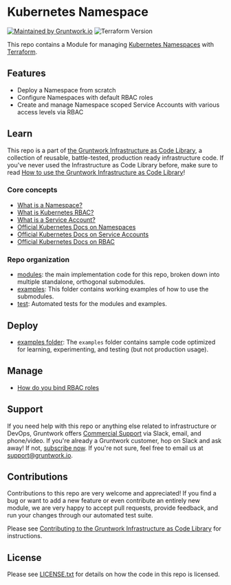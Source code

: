 <!--
:type: service
:name: Kubernetes Namespace
:description: Deploy a Kubernetes Namespace on to any Kubernetes cluster.
:icon: /_docs/ns-128.png
:category: docker-orchestration
:cloud: aws
:tags: docker, orchestration, kubernetes, containers
:license: gruntwork
:built-with: terraform
-->

# Kubernetes Namespace

[![Maintained by Gruntwork.io](https://img.shields.io/badge/maintained%20by-gruntwork.io-%235849a6.svg)](https://gruntwork.io/?ref=repo_k8s_namespace)
![Terraform Version](https://img.shields.io/badge/tf-%3E%3D0.12.26-blue.svg)

This repo contains a Module for managing [Kubernetes
Namespaces](https://kubernetes.io/docs/concepts/overview/working-with-objects/namespaces/) with
[Terraform](https://www.terraform.io).




## Features

* Deploy a Namespace from scratch
* Configure Namespaces with default RBAC roles
* Create and manage Namespace scoped Service Accounts with various access levels via RBAC




## Learn

This repo is a part of [the Gruntwork Infrastructure as Code Library](https://gruntwork.io/infrastructure-as-code-library/),
a collection of reusable, battle-tested, production ready infrastructure code. If you've never used the Infrastructure as Code Library
before, make sure to read [How to use the Gruntwork Infrastructure as Code Library](https://gruntwork.io/guides/foundations/how-to-use-gruntwork-infrastructure-as-code-library/)!

### Core concepts

* [What is a Namespace?](https://github.com/gruntwork-io/terraform-kubernetes-namespace/blob/main/modules/namespace/README.md#what-is-a-namespace)
* [What is Kubernetes RBAC?](https://github.com/gruntwork-io/terraform-kubernetes-namespace/blob/main/modules/namespace-roles/README.md#what-is-kubernetes-role-based-access-control-rbac)
* [What is a Service Account?](https://github.com/gruntwork-io/terraform-kubernetes-namespace/blob/main/modules/service-account/README.md#what-is-a-serviceaccount)
* [Official Kubernetes Docs on Namespaces](https://kubernetes.io/docs/concepts/overview/working-with-objects/namespaces/)
* [Official Kubernetes Docs on Service Accounts](https://kubernetes.io/docs/reference/access-authn-authz/service-accounts-admin/)
* [Official Kubernetes Docs on RBAC](https://kubernetes.io/docs/reference/access-authn-authz/rbac/)

### Repo organization

* [modules](https://github.com/gruntwork-io/terraform-kubernetes-namespace/blob/main/modules): the main implementation code for this repo, broken down into multiple standalone, orthogonal submodules.
* [examples](https://github.com/gruntwork-io/terraform-kubernetes-namespace/blob/main/examples): This folder contains working examples of how to use the submodules.
* [test](https://github.com/gruntwork-io/terraform-kubernetes-namespace/blob/main/test): Automated tests for the modules and examples.




## Deploy

* [examples folder](https://github.com/gruntwork-io/terraform-kubernetes-namespace/blob/main/examples): The `examples` folder contains sample code optimized for learning, experimenting, and testing (but not production usage).



## Manage

* [How do you bind RBAC roles](https://github.com/gruntwork-io/terraform-kubernetes-namespace/blob/main/modules/namespace-roles/README.md#how-do-you-bind-the-roles)



## Support

If you need help with this repo or anything else related to infrastructure or DevOps, Gruntwork offers [Commercial Support](https://gruntwork.io/support/) via Slack, email, and phone/video. If you're already a Gruntwork customer, hop on Slack and ask away! If not, [subscribe now](https://www.gruntwork.io/pricing/). If you're not sure, feel free to email us at [support@gruntwork.io](mailto:support@gruntwork.io).




## Contributions

Contributions to this repo are very welcome and appreciated! If you find a bug or want to add a new feature or even contribute an entirely new module, we are very happy to accept pull requests, provide feedback, and run your changes through our automated test suite.

Please see [Contributing to the Gruntwork Infrastructure as Code Library](https://gruntwork.io/guides/foundations/how-to-use-gruntwork-infrastructure-as-code-library/#contributing-to-the-gruntwork-infrastructure-as-code-library) for instructions.




## License

Please see [LICENSE.txt](https://github.com/gruntwork-io/terraform-kubernetes-namespace/blob/main/LICENSE.txt) for details on how the code in this repo is licensed.
